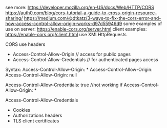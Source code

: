 see more: https://developer.mozilla.org/en-US/docs/Web/HTTP/CORS
https://auth0.com/blog/cors-tutorial-a-guide-to-cross-origin-resource-sharing/
https://medium.com/@dtkatz/3-ways-to-fix-the-cors-error-and-how-access-control-allow-origin-works-d97d55946d9
some examples of use on server: https://enable-cors.org/server.html
client examples: https://enable-cors.org/client.html use XMLHttpRequests 

CORS use headers
- Access-Control-Allow-Origin // access for public pages
- Access-Control-Allow-Credentials // for authenticated pages access

Syntax:
Access-Control-Allow-Origin: *
Access-Control-Allow-Origin: <origin>
Access-Control-Allow-Origin: null

Access-Control-Allow-Credentials: true //not working if Access-Control-Allow-Origin: *


Access-Control-Allow-Credentials
- Cookies
- Authorizations headers
- TLS client certificates